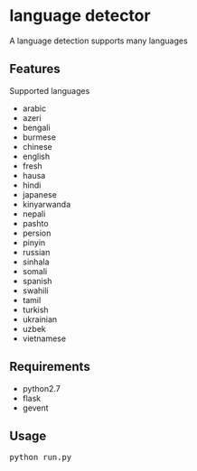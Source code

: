 # language detector
A language detection supports many languages

## Features
Supported languages

*  arabic
*  azeri
*  bengali
*  burmese
*  chinese
*  english
*  fresh
*  hausa
*  hindi
*  japanese
*  kinyarwanda
*  nepali
*  pashto
*  persion
*  pinyin
*  russian
*  sinhala
*  somali
*  spanish
*  swahili
*  tamil
*  turkish
*  ukrainian
*  uzbek
*  vietnamese

## Requirements

*  python2.7
*  flask
*  gevent

## Usage

<pre>
python run.py
</pre>